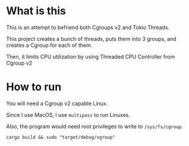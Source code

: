 # What is this

This is an attempt to befriend both Cgroups v2 and Tokio Threads.

This project creates a bunch of threads, puts them into 3 groups, and creates a Cgroup for each of them.

Then, it limits CPU utilization by using Threaded CPU Controller from Cgroup v2

# How to run

You will need a Cgroup v2 capable Linux.

Since I use MacOS, I use `multipass` to run Linuxes.

Also, the program would need root privileges to write to `/sys/fs/cgroup`.

```shell
cargo build && sudo "target/debug/vgroup"
```
